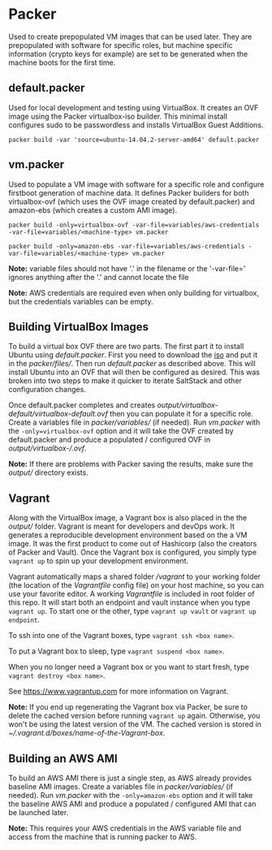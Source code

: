 Packer
======

Used to create prepopulated VM images that can be used later. They are
prepopulated with software for specific roles, but machine specific information
(crypto keys for example) are set to be generated when the machine boots for
the first time.


default.packer
--------------
Used for local development and testing using VirtualBox. It creates an OVF
image using the Packer virtualbox-iso builder.  This minimal install
configures sudo to be passwordless and installs VirtualBox Guest Additions.

`packer build -var 'source=ubuntu-14.04.2-server-amd64' default.packer`


vm.packer
---------
Used to populate a VM image with software for a specific role and configure
firstboot generation of machine data. It defines Packer builders for both
virtualbox-ovf (which uses the OVF image created by default.packer) and
amazon-ebs (which creates a custom AMI image).

`packer build -only=virtualbox-ovf -var-file=variables/aws-credentials -var-file=variables/<machine-type> vm.packer`

`packer build -only=amazon-ebs -var-file=variables/aws-credentials -var-file=variables/<machine-type> vm.packer`

**Note:** variable files should not have '.' in the filename or the
          '-var-file=' ignores anything after the '.' and cannot locate the file

**Note:** AWS credentials are required even when only building for virtualbox,
          but the credentials variables can be empty.


Building VirtualBox Images
-------------------------
To build a virtual box OVF there are two parts. The first part it to install
Ubuntu using *default.packer*. First you need to download the [iso](http://releases.ubuntu.com/14.04.3/ubuntu-14.04.3-server-amd64.iso)
and put it in the *packer/files/*. Then run *default.packer* as described above.
This will install Ubuntu into an OVF that will then be configured as desired.
This was broken into two steps to make it quicker to iterate SaltStack and
other configuration changes.

Once default.packer completes and creates *output/virtualbox-default/virtualbox-default.ovf*
then you can populate it for a specific role. Create a variables file in
*packer/variables/* (if needed). Run *vm.packer* with the `-only=virtualbox-ovf`
option and it will take the OVF created by default.packer and produce a
populated / configured OVF in *output/virtualbox-<machine-type>/<machine-type>.ovf*.

**Note:** If there are problems with Packer saving the results, make sure the
          *output/* directory exists.

Vagrant
-------

Along with the VirtualBox image, a Vagrant box is also placed in the the
*output/* folder.  Vagrant is meant for developers and devOps work.  It
generates a reproducible development environment based on the a VM image.  It
was the first product to come out of Hashicorp (also the creators of Packer and
Vault).  Once the Vagrant box is configured, you simply type ````vagrant up````
to spin up your development environment.  

Vagrant automatically maps a shared folder */vagrant* to your working folder
(the location of the *Vagrantfile* config file) on your host machine, so you
can use your favorite editor.  A working *Vagrantfile* is included
in root folder of this repo.  It will start both an endpoint and vault instance
when you type ````vagrant up````.  To start one or the other, type
````vagrant up vault```` or ````vagrant up endpoint````.

To ssh into one of the Vagrant boxes, type ````vagrant ssh <box name>````.

To put a Vagrant box to sleep, type ````vagrant suspend <box name>````.

When you no longer need a Vagrant box or you want to start fresh, type ````vagrant destroy <box name>````.

See https://www.vagrantup.com for more information on Vagrant.

**Note:** If you end up regenerating the Vagrant box via Packer, be sure to
delete the cached version before running ````vagrant up```` again.  Otherwise,
you won't be using the latest version of the VM.  The cached version is stored
in *~/.vagrant.d/boxes/name-of-the-Vagrant-box*.


Building an AWS AMI
-------------------
To build an AWS AMI there is just a single step, as AWS already provides
baseline AMI images. Create a variables file in *packer/variables/* (if needed).
Run *vm.packer* with the `-only=amazon-ebs` option and it will take the baseline
AWS AMI and produce a populated / configured AMI that can be launched later.

**Note:** This requires your AWS credentials in the AWS variable file and access
          from the machine that is running packer to AWS.
